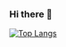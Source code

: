 ### Hi there 👋
<!--[![Anurag's GitHub stats](https://github-readme-stats.vercel.app/api?username=adhamsulton)](https://github.com/adhamsulton/github-readme-stats)-->
[![Top Langs](https://github-readme-stats.vercel.app/api/top-langs/?username=adhamsulton&layout=compact&theme=radical)](https://github.com/adhamsulton/github-readme-stats)

<!--
**adhamsulton/adhamsulton** is a ✨ _special_ ✨ repository because its `README.md` (this file) appears on your GitHub profile.

Here are some ideas to get you started:

- 🔭 I’m currently working on ...
- 🌱 I’m currently learning ...
- 👯 I’m looking to collaborate on ...
- 🤔 I’m looking for help with ...
- 💬 Ask me about ...
- 📫 How to reach me: ...
- 😄 Pronouns: ...
- ⚡ Fun fact: ...
-->
